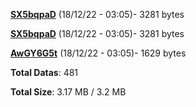 [**SX5bqpaD**](/data/SX5bqpaD.txt) (18/12/22 - 03:05)- 3281 bytes

[**SX5bqpaD**](/data/SX5bqpaD.txt) (18/12/22 - 03:05)- 3281 bytes

[**AwGY6G5t**](/data/AwGY6G5t.txt) (18/12/22 - 03:05)- 1629 bytes

**Total Datas**: 481

**Total Size**: 3.17 MB / 3.2 MB